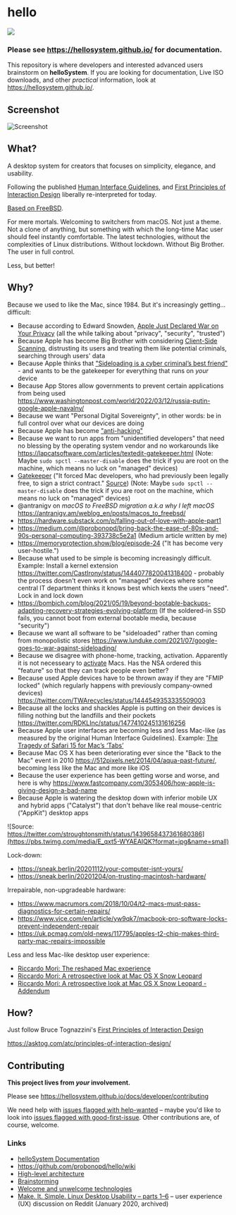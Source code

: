 # hello

![](https://github.com/helloSystem/hello/blob/master/branding/computer-hello.png?raw=true)

### Please see https://hellosystem.github.io/ for documentation.

This repository is where developers and interested advanced users brainstorm on __helloSystem__. If you are looking for documentation, Live ISO downloads, and other _practical_ information, look at https://hellosystem.github.io/.

## Screenshot

![Screenshot](https://github.com/helloSystem/hello/blob/master/screenshots/20211219-desktop-0.7.png)

## What?

A desktop system for creators that focuses on simplicity, elegance, and usability.

Following the published [Human Interface Guidelines](https://dl.acm.org/doi/book/10.5555/573097), and [First Principles of Interaction Design](https://asktog.com/atc/principles-of-interaction-design/) liberally re-interpreted for today.

[Based on FreeBSD](https://en.wikipedia.org/wiki/MacOS#/media/File:Unix_timeline.en.svg).

For mere mortals. Welcoming to switchers from macOS.  Not just a theme. Not a clone of anything, but something with which the long-time Mac user should feel instantly comfortable. The latest technologies, without the complexities of Linux distributions. Without lockdown. Without Big Brother. The user in full control.

Less, but better!

## Why?

Because we used to like the Mac, since 1984. But it's increasingly getting... difficult:

* Because according to Edward Snowden, [Apple Just Declared War on Your Privacy](https://edwardsnowden.substack.com/p/all-seeing-i) (all the while talking about "privacy", "security", "trusted")
* Because Apple has become Big Brother with considering [Client-Side Scanning](https://arxiv.org/abs/2110.07450), distrusting its users and treating them like potential criminals, searching through users' data
* Because Apple thinks that ["Sideloading is a cyber criminal’s best friend"]( https://twitter.com/verge/status/1455983636830990337) - and wants to be the gatekeeper for everything that runs on _your_ device
* Because App Stores allow governments to prevent certain applications from being used https://www.washingtonpost.com/world/2022/03/12/russia-putin-google-apple-navalny/
* Because we want "Personal Digital Sovereignty", in other words: be in full control over what our devices are doing
* Because Apple has become ["anti-hacking"](https://twitter.com/jeremy_soller/status/1448318637488566273)
* Because we want to run apps from "unidentified developers" that need no blessing by the operating system vendor and no workarounds like https://lapcatsoftware.com/articles/textedit-gatekeeper.html (Note: Maybe `sudo spctl --master-disable` does the trick if you are root on the machine, which means no luck on "managed" devices)
* [Gatekeeper](https://en.wikipedia.org/wiki/Gatekeeper_(macOS)) ("It forced Mac developers, who had previously been legally free, to sign a strict contract." [Source](https://twitter.com/lapcatsoftware/status/1440735016611246086)) (Note: Maybe `sudo spctl --master-disable` does the trick if you are root on the machine, which means no luck on "managed" devices)
* @antranigv on *macOS to FreeBSD migration a.k.a why I left macOS* https://antranigv.am/weblog_en/posts/macos_to_freebsd/
* https://hardware.substack.com/p/falling-out-of-love-with-apple-part1
* https://medium.com/@probonopd/bring-back-the-ease-of-80s-and-90s-personal-computing-393738c5e2a1 (Medium article written by me)
* https://memoryprotection.show/blog/episode-24 ("It has become very user-hostile.")
* Because what used to be simple is becoming increasingly difficult. Example: Install a kernel extension https://twitter.com/CastIrony/status/1444077820041318400 - probably the process doesn't even work on "managed" devices where some central IT department thinks it knows best which kexts the users "need". Lock in and lock down
* https://bombich.com/blog/2021/05/19/beyond-bootable-backups-adapting-recovery-strategies-evolving-platform (If the soldered-in SSD fails, you cannot boot from external bootable media, because "security")
* Because we want all software to be "sideloaded" rather than coming from monopolistic stores https://www.lunduke.com/2021/07/google-goes-to-war-against-sideloading/
* Because we disagree with phone-home, tracking, activation. Apparently it is not necesseary to [activate](https://twitter.com/EggFreckles/status/1439621327472762888) Macs. Has the NSA ordered this "feature" so that they can track people even better?
* Because used Apple devices have to be thrown away if they are "FMIP locked" (which regularly happens with previously company-owned devices) https://twitter.com/TWArecycles/status/1444549353335509003
* Because all the locks and shackles Apple is putting on their devices is filling nothing but the landfills and their pockets https://twitter.com/RDKLInc/status/1477410245131616256
* Because Apple user interfaces are becoming less and less Mac-like (as measured by the original Human Interface Guidelines). Example: [The Tragedy of Safari 15 for Mac’s ‘Tabs’](https://twitter.com/daringfireball/status/1444092268344840197)
* Because Mac OS X has been deteriorating ever since the "Back to the Mac" event in 2010 https://512pixels.net/2014/04/aqua-past-future/, becoming less like the Mac and more like iOS
* Because the user experience has been getting worse and worse, and here is why https://www.fastcompany.com/3053406/how-apple-is-giving-design-a-bad-name
* Because Apple is watering the desktop down with inferior mobile UX and hybrid apps ("Catalyst") that don't behave like real mouse-centric ("AppKit") desktop apps

![Source: https://twitter.com/stroughtonsmith/status/1439658437361680386](https://pbs.twimg.com/media/E_qxt5-WYAEAIQK?format=jpg&name=small)


Lock-down:

* https://sneak.berlin/20201112/your-computer-isnt-yours/
* https://sneak.berlin/20201204/on-trusting-macintosh-hardware/

Irrepairable, non-upgradeable hardware: 

* https://www.macrumors.com/2018/10/04/t2-macs-must-pass-diagnostics-for-certain-repairs/
* https://www.vice.com/en/article/yw9qk7/macbook-pro-software-locks-prevent-independent-repair
* https://uk.pcmag.com/old-news/117795/apples-t2-chip-makes-third-party-mac-repairs-impossible

Less and less Mac-like desktop user experience:

* [Riccardo Mori: The reshaped Mac experience](http://morrick.me/archives/9150)
* [Riccardo Mori: A retrospective look at Mac OS X Snow Leopard](http://morrick.me/archives/9220)
* [Riccardo Mori: A retrospective look at Mac OS X Snow Leopard - Addendum](http://morrick.me/archives/9246)

## How?

Just follow Bruce Tognazzini's [First Principles of Interaction Design](https://asktog.com/atc/principles-of-interaction-design/)

https://asktog.com/atc/principles-of-interaction-design/

## Contributing

__This project lives from *your* involvement.__

Please see https://hellosystem.github.io/docs/developer/contributing

We need help with [issues flagged with help-wanted](https://github.com/search?q=org%3AhelloSystem+is%3Aissue+is%3Aopen+label%3A%22help+wanted%22) – maybe you'd like to look into [issues flagged with good-first-issue](https://github.com/search?q=org%3AhelloSystem+is%3Aissue+is%3Aopen+label%3A%22good+first+issue%22&type=). Other contributions are, of course, welcome.

### Links

* [helloSystem Documentation](https://hellosystem.github.io/docs/)
* https://github.com/probonopd/hello/wiki
* [High-level architecture](../../wiki/Architecture)
* [Brainstorming](../../wiki/Brainstorming)
* [Welcome and unwelcome technologies](../../wiki/Welcome-and-unwelcome-technologies)
* [Make. It. Simple. Linux Desktop Usability – parts 1–6](https://www.reddit.com/r/linux/comments/enp56v/make_it_simple_linux_desktop_usability_part_1/) – user experience (UX) discussion on Reddit (January 2020, archived)
